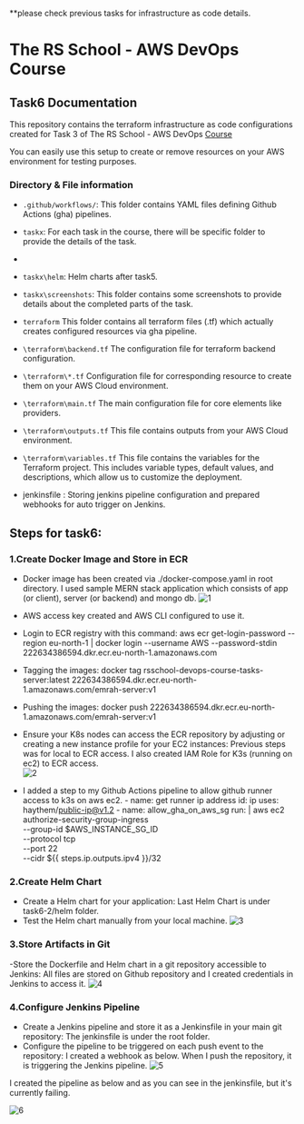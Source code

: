 **please check previous tasks for infrastructure as code details.
# The RS School - AWS DevOps Course
## Task6 Documentation

This repository contains the terraform infrastructure as code configurations created for Task 3 of The RS School - AWS DevOps [Course](https://github.com/rolling-scopes-school/tasks/blob/master/devops/modules/2_cluster-configuration/task_3.md)

You can easily use this setup to create or remove resources on your AWS environment for testing purposes.

### Directory & File information

- `.github/workflows/`: This folder contains YAML files defining Github Actions (gha) pipelines.

- `taskx`: For each task in the course, there will be specific folder to provide the details of the task.
- 
- `taskx\helm`: Helm charts after task5.

- `taskx\screenshots`: This folder contains some screenshots to provide details about the completed parts of the task.

- `terraform` This folder contains all terraform files (.tf) which actually creates configured resources via gha pipeline.

- `\terraform\backend.tf` The configuration file for terraform backend configuration.

- `\terraform\*.tf` Configuration file for corresponding resource to create them on your AWS Cloud environment.

- `\terraform\main.tf` The main configuration file for core elements like providers.

- `\terraform\outputs.tf` This file contains outputs from your AWS Cloud environment.

- `\terraform\variables.tf` This file contains the variables for the Terraform project. This includes variable types, default values, and descriptions, which allow us to customize the deployment.
- jenkinsfile : Storing jenkins pipeline configuration and prepared webhooks for auto trigger on Jenkins.

## Steps for task6:
### 1.Create Docker Image and Store in ECR
- Docker image has been created via ./docker-compose.yaml in root directory. I used sample MERN stack application which consists of app (or client), server (or backend) and mongo db. 
![1](https://github.com/ozdemiremrah81/rsschool-devops-course-tasks/blob/task6-2/task6/screenshots/1.png)
  
- AWS access key created and AWS CLI configured to use it.
- Login to ECR registry with this command: aws ecr get-login-password --region eu-north-1 | docker login --username AWS --password-stdin 222634386594.dkr.ecr.eu-north-1.amazonaws.com
- Tagging the images: docker tag rsschool-devops-course-tasks-server:latest 222634386594.dkr.ecr.eu-north-1.amazonaws.com/emrah-server:v1
- Pushing the images: docker push 222634386594.dkr.ecr.eu-north-1.amazonaws.com/emrah-server:v1
- Ensure your K8s nodes can access the ECR repository by adjusting or creating a new instance profile for your EC2 instances: Previous steps was for local to ECR access. I also created IAM Role for K3s (running on ec2) to ECR access.  
![2](https://github.com/ozdemiremrah81/rsschool-devops-course-tasks/blob/task6-2/task6/screenshots/2.png)

- I added a step to my Github Actions pipeline to allow github runner access to k3s on aws ec2.
        - name: get runner ip address
        id: ip
        uses: haythem/public-ip@v1.2
      - name: allow_gha_on_aws_sg
        run: |
          aws ec2 authorize-security-group-ingress \
            --group-id $AWS_INSTANCE_SG_ID \
            --protocol tcp \
            --port 22 \
            --cidr ${{ steps.ip.outputs.ipv4 }}/32

### 2.Create Helm Chart
- Create a Helm chart for your application: Last Helm Chart is under task6-2/helm folder.
- Test the Helm chart manually from your local machine.
![3](https://github.com/ozdemiremrah81/rsschool-devops-course-tasks/blob/task6-2/task6/screenshots/3.png)

### 3.Store Artifacts in Git
-Store the Dockerfile and Helm chart in a git repository accessible to Jenkins: All files are stored on Github repository and I created credentials in Jenkins to access it.
![4](https://github.com/ozdemiremrah81/rsschool-devops-course-tasks/blob/task6-2/task6/screenshots/4.png)

### 4.Configure Jenkins Pipeline

- Create a Jenkins pipeline and store it as a Jenkinsfile in your main git repository: The jenkinsfile is under the root folder.
- Configure the pipeline to be triggered on each push event to the repository: I created a webhook as below. When I push the repository, it is triggering the Jenkins pipeline.
![5](https://github.com/ozdemiremrah81/rsschool-devops-course-tasks/blob/task6-2/task6/screenshots/5.png)

I created the pipeline as below and as you can see in the jenkinsfile, but it's currently failing.

![6](https://github.com/ozdemiremrah81/rsschool-devops-course-tasks/blob/task6-2/task6/screenshots/6.png)






